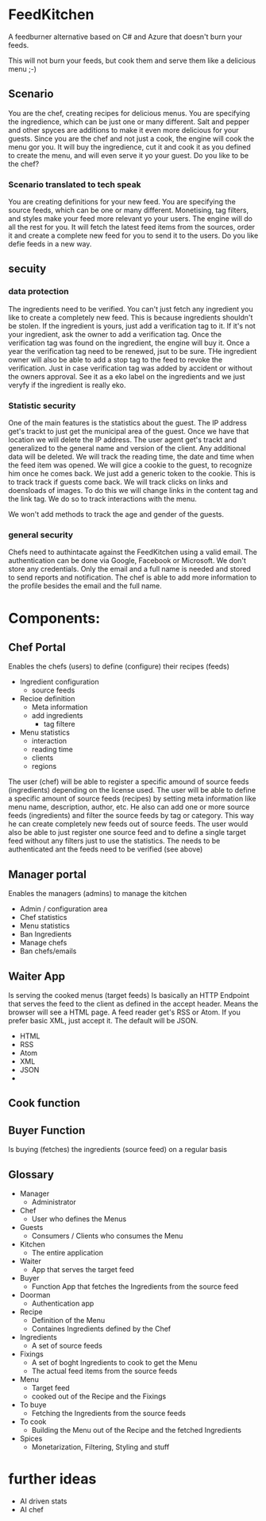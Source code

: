 # FeedKitchen
A feedburner alternative based on C# and Azure that doesn't burn your feeds.

This will not burn your feeds, but cook them and serve them like a delicious menu ;-)

## Scenario
You are the chef, creating recipes for delicious menus. 
You are specifying the ingredience, which can be just one or many different. 
Salt and pepper and other spyces are additions to make it even more delicious for your guests.
Since you are the chef and not just a cook, the engine will cook the menu gor you. 
It will buy the ingredience, cut it and cook it as you defined to create the menu, and will even serve it yo your guest.
Do you like to be the chef?

### Scenario translated to tech speak
You are creating definitions for your new feed. 
You are specifying the source feeds, which can be one or many different.
Monetising, tag filters, and styles make your feed more relevant yo your users.
The engine will do all the rest for you.
It will fetch the latest feed items from the sources, order it and create a complete new feed for you to send it to the users.
Do you like defie feeds in a new way.

## secuity
### data protection
The ingredients need to be verified. 
You can't just fetch any ingredient you like to create a completely new feed.
This is because ingredients shouldn't be stolen. 
If the ingredient is yours, just add a verification tag to it.
If it's not your ingredient, ask the owner to add a verification tag. 
Once the verification tag was found on the ingredient, the engine will buy it.
Once a year the verification tag need to be renewed, jsut to be sure. 
THe ingredient owner will also be able to add a stop tag to the feed to revoke the verification. 
Just in case verification tag was added by accident or without the owners approval.
See it as a eko label on the ingredients and we just veryfy if the ingredient is really eko.
### Statistic security
One of the main features is the statistics about the guest.
The IP address get's trackt to just get the municipal area of the guest. Once we have that location we will delete the IP address. 
The user agent get's trackt and generalized to the general name and version of the client. Any additional data will be deleted.
We will track the reading time, the date and time when the feed item was opened.
We will gice a cookie to the guest, to recognize him once he comes back. We just add a generic token to the cookie. This is to track track if guests come back. 
We will track clicks on links and doensloads of images. To do this we will change links in the content tag and the link tag. We do so to track interactions with the menu. 

We won't add methods to track the age and gender of the guests. 
### general security
Chefs need to authintacate against the FeedKitchen using a valid email. 
The authentication can be done via Google, Facebook or Microsoft. We don't store any credentials. Only the email and a full name is needed and stored to send reports and notification.
The chef is able to add more information to the profile besides the email and the full name. 


<!--
## Lizenses
FeedKitchen will be available for you with two licenses:
* OpenSource for personal and non-profit organizations use
* Commercial in case you are a commercial organization
  * Includes direct support

## SaaS
FeedKitchen SaaS will be available 
* for free for personal and non-profit use
  * up to a specific amount of traffic
  * includes 5 ingredient
  * one output feed
  * basic stats
* basic for comercial use
  * best for small companies
  * up to a specific amount of traffic
  * includes 25 ingredients
  * 5 output feeds
  * basic stats
* extended for commercial use
  * best for midsized companies
  * up to a specific amount of traffic
  * includes 100 ingredients
  * 25 output feeds
  * AI driven stats
* maximum for commercial use
  * best for big companies
  * up to a specific amount of traffic
  * includes 1000 ingredients
  * 250 output feeds
  * AI driven stats
-->

# Components:

## Chef Portal
Enables the chefs (users) to define (configure) their recipes (feeds)

* Ingredient configuration	
  * source feeds
* Recioe definition
  *	Meta information
  * add ingredients
  	* tag filtere
* Menu statistics
  * interaction
  * reading time
  * clients
  * regions

The user (chef) will be able to register a specific amound of source feeds (ingredients) 
depending on the license used.
The user will be able to define a specific amount of source feeds (recipes) by setting meta information 
like menu name, description, author, etc. He also can add one or more source feeds 
(ingredients) and filter the source feeds by tag or category. This way he can create completely new 
feeds out of source feeds.
The user would also be able to just register one source feed and to define a single target feed without 
any filters just to use the statistics.
The needs to be authenticated ant the feeds need to be verified (see above)


## Manager portal
Enables the managers (admins) to manage the kitchen

* Admin / configuration area
* Chef statistics
* Menu statistics
* Ban Ingredients
* Manage chefs
* Ban chefs/emails


## Waiter App
Is serving the cooked menus (target feeds)
Is basically an HTTP Endpoint that serves the feed to the client as defined in the accept header.
Means the browser will see a HTML page. A feed reader get's RSS or Atom. If you prefer basic XML, just accept it. The default will be JSON. 
* HTML
* RSS
* Atom
* XML 
* JSON
* 

## Cook function


## Buyer Function
Is buying (fetches) the ingredients (source feed) on a regular basis


## Glossary

* Manager
  * Administrator
* Chef
  * User who defines the Menus
* Guests
  * Consumers / Clients who consumes the Menu
* Kitchen
  * The entire application
* Waiter
  * App that serves the target feed
* Buyer
  * Function App that fetches the Ingredients from the source feed
* Doorman
  * Authentication app
* Recipe
  * Definition of the Menu
  * Containes Ingredients defined by the Chef
* Ingredients
  * A set of source feeds
* Fixings
  * A set of boght Ingredients to cook to get the Menu
  * The actual feed items from the source feeds 
* Menu
  * Target feed
  * cooked out of the Recipe and the Fixings
* To buye
  * Fetching the Ingredients from the source feeds
* To cook
  * Building the Menu out of the Recipe and the fetched Ingredients
* Spices
  * Monetarization, Filtering, Styling and stuff

# further ideas

* AI driven stats
* AI chef

